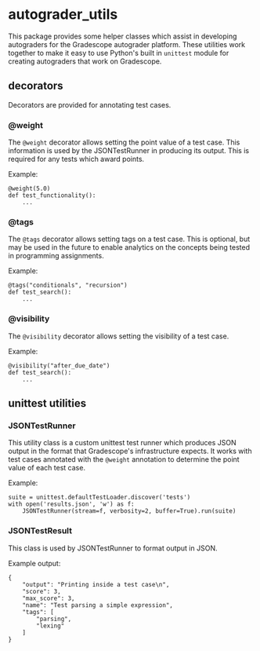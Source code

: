 # autograder_utils

This package provides some helper classes which assist in developing autograders
for the Gradescope autograder platform. These utilities work together to make it
easy to use Python's built in `unittest` module for creating autograders that
work on Gradescope.

## decorators

Decorators are provided for annotating test cases.

### @weight

The `@weight` decorator allows setting the point value of a test case. This
information is used by the JSONTestRunner in producing its output. This is
required for any tests which award points.

Example:
```
@weight(5.0)
def test_functionality():
    ...
```

### @tags

The `@tags` decorator allows setting tags on a test case. This is optional, but
may be used in the future to enable analytics on the concepts being tested in
programming assignments.

Example:
```
@tags("conditionals", "recursion")
def test_search():
    ...
```

### @visibility

The `@visibility` decorator allows setting the visibility of a test case.

Example:
```
@visibility("after_due_date")
def test_search():
    ...
```

## unittest utilities

### JSONTestRunner

This utility class is a custom unittest test runner which produces JSON output
in the format that Gradescope's infrastructure expects. It works with test cases
annotated with the `@weight` annotation to determine the point value of each
test case.

Example:
```
suite = unittest.defaultTestLoader.discover('tests')
with open('results.json', 'w') as f:
    JSONTestRunner(stream=f, verbosity=2, buffer=True).run(suite)
```

### JSONTestResult

This class is used by JSONTestRunner to format output in JSON.

Example output:

```
{
    "output": "Printing inside a test case\n",
    "score": 3,
    "max_score": 3,
    "name": "Test parsing a simple expression",
    "tags": [
        "parsing",
        "lexing"
    ]
}
```
